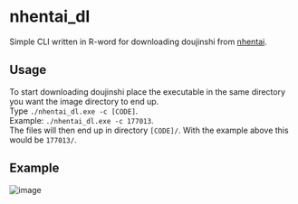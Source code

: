 # nhentai_dl
Simple CLI written in R-word for downloading doujinshi from [nhentai](https://nhentai.net).


## Usage
To start downloading doujinshi place the executable in the same directory you want the image directory to end up.  
Type `./nhentai_dl.exe -c [CODE]`.  
Example: `./nhentai_dl.exe -c 177013`.  
The files will then end up in directory `[CODE]/`. With the example above this would be `177013/`.

## Example
![image](https://user-images.githubusercontent.com/77103063/175793251-f5b47f31-f66e-464f-8edb-aae4e1f78ac1.png)
